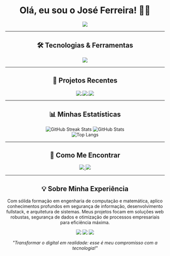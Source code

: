 <h1 align="center">Olá, eu sou o José Ferreira! 👋✨</h1>

<p align="center">
  <img src="https://readme-typing-svg.herokuapp.com?color=%2336BCF7&size=30&center=true&vCenter=true&width=900&lines=Engenheiro+de+Computação+%7C+Matemático;Especialista+em+Segurança+da+Informação;Desenvolvedor+Fullstack+%7C+Django+%7C+Python;Profundo+Conhecimento+em+Sistemas+e+Infraestrutura&duration=4000" />
</p>

---

<h2 align="center">🛠 Tecnologias & Ferramentas</h2>

<p align="center">
  <img src="https://skillicons.dev/icons?i=python,django,php,js,css,html,java,mysql,linux,docker,nginx,github,git" />
</p>

---

<h2 align="center">🚀 Projetos Recentes</h2>

<div align="center">
  <a href="https://github.com/josejfs/sistema-de-agendamentos" target="_blank">
    <img align="center" src="https://github-readme-stats.vercel.app/api/pin/?username=josejfs&repo=sistema-de-agendamentos&theme=radical" />
  </a>
  <a href="https://github.com/josejfs/ai-driver-assistant" target="_blank">
    <img align="center" src="https://github-readme-stats.vercel.app/api/pin/?username=josejfs&repo=ai-driver-assistant&theme=radical" />
  </a>
  <a href="https://github.com/josejfs/montanha-russa" target="_blank">
    <img align="center" src="https://github-readme-stats.vercel.app/api/pin/?username=josejfs&repo=montanha-russa&theme=radical" />
  </a>
</div>

---

<h2 align="center">📊 Minhas Estatísticas</h2>

<div align="center">
  <img src="https://github-readme-streak-stats.herokuapp.com?user=josejfs&theme=radical&hide_border=true" alt="GitHub Streak Stats">
  <img src="https://github-readme-stats.vercel.app/api?username=josejfs&show_icons=true&theme=radical&hide_border=true" alt="GitHub Stats">
</div>

<div align="center">
  <img src="https://github-readme-stats.vercel.app/api/top-langs/?username=josejfs&layout=compact&theme=radical&hide_border=true" alt="Top Langs">
</div>

---

<h2 align="center">💬 Como Me Encontrar</h2>

<p align="center">
  <a href="https://www.linkedin.com/in/jos%C3%A9-ferreira-9a659a242/" target="_blank">
    <img src="https://img.shields.io/badge/-LinkedIn-333333?style=for-the-badge&logo=linkedin" />
  </a>
  <a href="https://api.whatsapp.com/send?phone=+5588993693516&text=Ol%C3%A1%20José%20Ferreira!%20Vim%20do%20seu%20perfil%20GitHub." target="_blank">
    <img src="https://img.shields.io/badge/-WhatsApp-333333?style=for-the-badge&logo=whatsapp"  />
  </a>
</p>

---

<h2 align="center">💡 Sobre Minha Experiência</h2>

<p align="center">Com sólida formação em engenharia de computação e matemática, aplico conhecimentos profundos em segurança de informação, desenvolvimento fullstack, e arquitetura de sistemas. Meus projetos focam em soluções web robustas, segurança de dados e otimização de processos empresariais para eficiência máxima.</p>

<p align="center">
  <img src="https://forthebadge.com/images/badges/built-with-love.svg" />
  <img src="https://forthebadge.com/images/badges/made-with-python.svg" />
  <img src="https://forthebadge.com/images/badges/powered-by-coffee.svg" />
</p>

<p align="center">
  <em>"Transformar o digital em realidade: esse é meu compromisso com a tecnologia!"</em>
</p>
